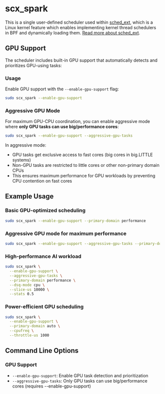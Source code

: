 # scx_spark

This is a single user-defined scheduler used within [sched_ext](https://github.com/sched-ext/scx/tree/main), which is a Linux kernel feature which enables implementing kernel thread schedulers in BPF and dynamically loading them. [Read more about sched_ext](https://github.com/sched-ext/scx/tree/main).


## GPU Support

The scheduler includes built-in GPU support that automatically detects and prioritizes GPU-using tasks:

### Usage

Enable GPU support with the `--enable-gpu-support` flag:

```bash
sudo scx_spark --enable-gpu-support
```

### Aggressive GPU Mode

For maximum GPU-CPU coordination, you can enable aggressive mode where **only GPU tasks can use big/performance cores**:

```bash
sudo scx_spark --enable-gpu-support --aggressive-gpu-tasks
```

In aggressive mode:
- GPU tasks get exclusive access to fast cores (big cores in big.LITTLE systems)
- Non-GPU tasks are restricted to little cores or other non-primary domain CPUs
- This ensures maximum performance for GPU workloads by preventing CPU contention on fast cores

## Example Usage

### Basic GPU-optimized scheduling
```bash
sudo scx_spark --enable-gpu-support --primary-domain performance
```

### Aggressive GPU mode for maximum performance
```bash
sudo scx_spark --enable-gpu-support --aggressive-gpu-tasks --primary-domain performance
```

### High-performance AI workload
```bash
sudo scx_spark \
  --enable-gpu-support \
  --aggressive-gpu-tasks \
  --primary-domain performance \
  --dsq-mode cpu \
  --slice-us 10000 \
  --stats 0.5
```

### Power-efficient GPU scheduling
```bash
sudo scx_spark \
  --enable-gpu-support \
  --primary-domain auto \
  --cpufreq \
  --throttle-us 1000
```
## Command Line Options

### GPU Support
- `--enable-gpu-support`: Enable GPU task detection and prioritization
- `--aggressive-gpu-tasks`: Only GPU tasks can use big/performance cores (requires --enable-gpu-support)

